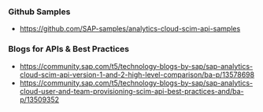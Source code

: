 

### Github Samples
* https://github.com/SAP-samples/analytics-cloud-scim-api-samples

### Blogs for APIs & Best Practices
* https://community.sap.com/t5/technology-blogs-by-sap/sap-analytics-cloud-scim-api-version-1-and-2-high-level-comparison/ba-p/13578698
* https://community.sap.com/t5/technology-blogs-by-sap/sap-analytics-cloud-user-and-team-provisioning-scim-api-best-practices-and/ba-p/13509352
